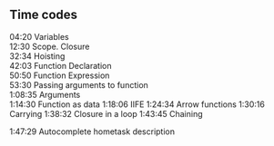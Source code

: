 ## Time codes

04:20 Variables  
12:30 Scope. Closure  
32:34 Hoisting   
42:03 Function Declaration  
50:50 Function Expression  
53:30 Passing arguments to function  
1:08:35 Arguments  
1:14:30 Function as data
1:18:06 IIFE
1:24:34 Arrow functions
1:30:16 Carrying
1:38:32 Closure in a loop
1:43:45 Chaining

1:47:29 Autocomplete hometask description